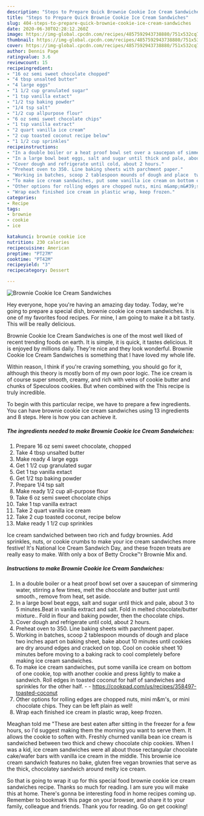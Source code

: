 ```yaml
---
description: "Steps to Prepare Quick Brownie Cookie Ice Cream Sandwiches"
title: "Steps to Prepare Quick Brownie Cookie Ice Cream Sandwiches"
slug: 404-steps-to-prepare-quick-brownie-cookie-ice-cream-sandwiches
date: 2020-06-30T02:28:12.260Z
image: https://img-global.cpcdn.com/recipes/4857592943738880/751x532cq70/brownie-cookie-ice-cream-sandwiches-recipe-main-photo.jpg
thumbnail: https://img-global.cpcdn.com/recipes/4857592943738880/751x532cq70/brownie-cookie-ice-cream-sandwiches-recipe-main-photo.jpg
cover: https://img-global.cpcdn.com/recipes/4857592943738880/751x532cq70/brownie-cookie-ice-cream-sandwiches-recipe-main-photo.jpg
author: Dennis Page
ratingvalue: 3.6
reviewcount: 15
recipeingredient:
- "16 oz semi sweet chocolate chopped"
- "4 tbsp unsalted butter"
- "4 large eggs"
- "1 1/2 cup granulated sugar"
- "1 tsp vanilla extact"
- "1/2 tsp baking powder"
- "1/4 tsp salt"
- "1/2 cup allpurpose flour"
- "6 oz semi sweet chocolate chips"
- "1 tsp vanilla extract"
- "2 quart vanilla ice cream"
- "2 cup toasted coconut recipe below"
- "1 1/2 cup sprinkles"
recipeinstructions:
- "In a double boiler or a heat proof bowl set over a saucepan of simmering water, stirring a few times, melt the chocolate and butter just until smooth.,  remove from heat, set aside."
- "In a large bowl beat eggs, salt and sugar until thick and pale, about 3 to 5 minutes.Beat in vanilla extract and salt. Fold in melted chocolate/butter mixture.. Fold in flour and baking powder, then the chocolate chips."
- "Cover dough and refrigerate until cold, about 2 hours."
- "Preheat oven to 350. Line baking sheets with parchment paper."
- "Working in batches, scoop 2 tablespoon mounds of dough and place  two inches apart on baking sheet, bake about 10 minutes until cookies are dry around edges and cracked on top. Cool on cookie sheet 10 minutes before moving to a baking rack to cool completely before making ice cream sandwiches."
- "To make ice cream sandwiches, put some vanilla ice cream on bottom of one cookie, top with another cookie and press lightly to make a sandwich. Roll edges in toasted coconut for half of sandwiches and sprinkles for the other half.  https://cookpad.com/us/recipes/358497-toasted-coconut"
- "Other options for rolling edges are chopped nuts, mini m&amp;m&#39;s,  or mini chocolate chips. They can be left plain as well!"
- "Wrap each finished ice cream in plastic wrap, keep frozen."
categories:
- Recipe
tags:
- brownie
- cookie
- ice

katakunci: brownie cookie ice 
nutrition: 230 calories
recipecuisine: American
preptime: "PT27M"
cooktime: "PT42M"
recipeyield: "3"
recipecategory: Dessert

---
```



![Brownie Cookie Ice Cream Sandwiches](https://img-global.cpcdn.com/recipes/4857592943738880/751x532cq70/brownie-cookie-ice-cream-sandwiches-recipe-main-photo.jpg)

Hey everyone, hope you're having an amazing day today. Today, we're going to prepare a special dish, brownie cookie ice cream sandwiches. It is one of my favorites food recipes. For mine, I am going to make it a bit tasty. This will be really delicious.

Brownie Cookie Ice Cream Sandwiches is one of the most well liked of recent trending foods on earth. It is simple, it is quick, it tastes delicious. It is enjoyed by millions daily. They're nice and they look wonderful. Brownie Cookie Ice Cream Sandwiches is something that I have loved my whole life.

Within reason, I think if you&#39;re craving something, you should go for it, although this theory is mostly born of my own poor logic. The ice cream is of course super smooth, creamy, and rich with veins of cookie butter and chunks of Speculoos cookies. But when combined with the This recipe is truly incredible.


To begin with this particular recipe, we have to prepare a few ingredients. You can have brownie cookie ice cream sandwiches using 13 ingredients and 8 steps. Here is how you can achieve it.

<!--inarticleads1-->

##### The ingredients needed to make Brownie Cookie Ice Cream Sandwiches:

1. Prepare 16 oz semi sweet chocolate, chopped
1. Take 4 tbsp unsalted butter
1. Make ready 4 large eggs
1. Get 1 1/2 cup granulated sugar
1. Get 1 tsp vanilla extact
1. Get 1/2 tsp baking powder
1. Prepare 1/4 tsp salt
1. Make ready 1/2 cup all-purpose flour
1. Take 6 oz semi sweet chocolate chips
1. Take 1 tsp vanilla extract
1. Take 2 quart vanilla ice cream
1. Take 2 cup toasted coconut, recipe below
1. Make ready 1 1/2 cup sprinkles


Ice cream sandwiched between two rich and fudgy brownies. Add sprinkles, nuts, or cookie crumbs to make your ice cream sandwiches more festive! It&#39;s National Ice Cream Sandwich Day, and these frozen treats are really easy to make. With only a box of Betty Crocke™r Brownie Mix and. 

<!--inarticleads2-->

##### Instructions to make Brownie Cookie Ice Cream Sandwiches:

1. In a double boiler or a heat proof bowl set over a saucepan of simmering water, stirring a few times, melt the chocolate and butter just until smooth.,  remove from heat, set aside.
1. In a large bowl beat eggs, salt and sugar until thick and pale, about 3 to 5 minutes.Beat in vanilla extract and salt. Fold in melted chocolate/butter mixture.. Fold in flour and baking powder, then the chocolate chips.
1. Cover dough and refrigerate until cold, about 2 hours.
1. Preheat oven to 350. Line baking sheets with parchment paper.
1. Working in batches, scoop 2 tablespoon mounds of dough and place  two inches apart on baking sheet, bake about 10 minutes until cookies are dry around edges and cracked on top. Cool on cookie sheet 10 minutes before moving to a baking rack to cool completely before making ice cream sandwiches.
1. To make ice cream sandwiches, put some vanilla ice cream on bottom of one cookie, top with another cookie and press lightly to make a sandwich. Roll edges in toasted coconut for half of sandwiches and sprinkles for the other half. -  - https://cookpad.com/us/recipes/358497-toasted-coconut
1. Other options for rolling edges are chopped nuts, mini m&amp;m&#39;s,  or mini chocolate chips. They can be left plain as well!
1. Wrap each finished ice cream in plastic wrap, keep frozen.


Meaghan told me &#34;These are best eaten after sitting in the freezer for a few hours, so I&#39;d suggest making them the morning you want to serve them. It allows the cookie to soften with. Freshly churned vanilla bean ice cream is sandwiched between two thick and chewy chocolate chip cookies. When I was a kid, ice cream sandwiches were all about those rectangular chocolate cake/wafer bars with vanilla ice cream in the middle. This brownie ice cream sandwich features no bake, gluten free vegan brownies that serve as the thick, chocolatey sandwich around melty ice cream. 

So that is going to wrap it up for this special food brownie cookie ice cream sandwiches recipe. Thanks so much for reading. I am sure you will make this at home. There's gonna be interesting food in home recipes coming up. Remember to bookmark this page on your browser, and share it to your family, colleague and friends. Thank you for reading. Go on get cooking!
